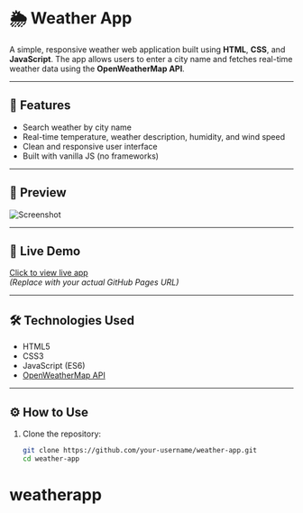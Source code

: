 # 🌦️ Weather App

A simple, responsive weather web application built using **HTML**, **CSS**, and **JavaScript**. The app allows users to enter a city name and fetches real-time weather data using the **OpenWeatherMap API**.

---

## 🔧 Features

- Search weather by city name
- Real-time temperature, weather description, humidity, and wind speed
- Clean and responsive user interface
- Built with vanilla JS (no frameworks)

---

## 📸 Preview

![Screenshot](screenshot.png) <!-- Optional: Add your own screenshot image in the repo -->

---

## 🚀 Live Demo

[Click to view live app](https://your-PolokoB.github.io/weather-app/)  
_(Replace with your actual GitHub Pages URL)_

---

## 🛠️ Technologies Used

- HTML5  
- CSS3  
- JavaScript (ES6)  
- [OpenWeatherMap API](https://openweathermap.org/api)

---

## ⚙️ How to Use

1. Clone the repository:
   ```bash
   git clone https://github.com/your-username/weather-app.git
   cd weather-app

# weatherapp
